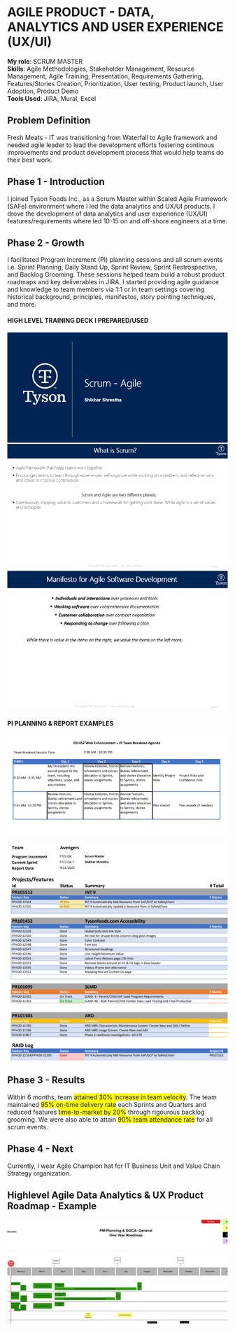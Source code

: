 # AGILE PRODUCT - DATA, ANALYTICS AND USER EXPERIENCE (UX/UI)

**My role**: SCRUM MASTER \
**Skills**: Agile Methodologies, Stakeholder Management, Resource Management, Agile Training, Presentation, Requirements Gathering, Features/Stories Creation, Prioritization, User testing, Product launch, User Adoption, Product Demo\
**Tools Used**: JIRA, Mural, Excel

## Problem Definition
Fresh Meats - IT was transitioning from Waterfall to Agile framework and needed agile leader to lead the development efforts fostering continous improvements and product development process that would help teams do their best work. 

## Phase 1 - Introduction
I joined Tyson Foods Inc., as a Scrum Master within Scaled Agile Framework (SAFe) environment where I led the data analytics and UX/UI products. I drove the development of data analytics and user experience (UX/UI) features/requirements where led 10-15 on and off-shore engineers at a time. 

## Phase 2 - Growth
I facilitated Program Increment (PI) planning sessions and all scrum events i.e. Sprint Planning, Daily Stand Up, Sprint Review, Sprint Restrospective, and Backlog Grooming. These sessions helped team build a robust product roadmaps and key deliverables in JIRA. I started providing agile guidance and knowledge to team members via 1:1 or in team settings covering historical background, principles, manifestos, story pointing techniques, and more. <br />
#### HIGH LEVEL TRAINING DECK I PREPARED/USED
![TrainingDeck](assets/AgileScrumIntro.png)
![TrainingDeck](assets/AboutScrum.png)
![TrainingDeck](assets/AgileManifesto.png)

#### PI PLANNING & REPORT EXAMPLES
![PI Planning](assets/PITeamBreakOut.png)

![PI Status Report](assets/PIStatusReport.png)

## Phase 3 - Results
Within 6 months, team <span style="background-color: yellow;">attained 30% increase in team velocity</span>. The team maintained <span style="background-color: yellow;">95% on-time delivery rate</span> each Sprints and Quarters and reduced features <span style="background-color: yellow;">time-to-market by 20%</span>  through rigourous backlog grooming. We were also able to attain <span style="background-color: yellow;">90% team attendance rate</span> for all scrum events.

## Phase 4 - Next
Currently, I wear Agile Champion hat for IT Business Unit and Value Chain Strategy organization.

## Highlevel Agile Data Analytics & UX Product Roadmap - Example
![Agile Product Roadmap](assets/HighLevelAgileProductRoadmap.png)












 
